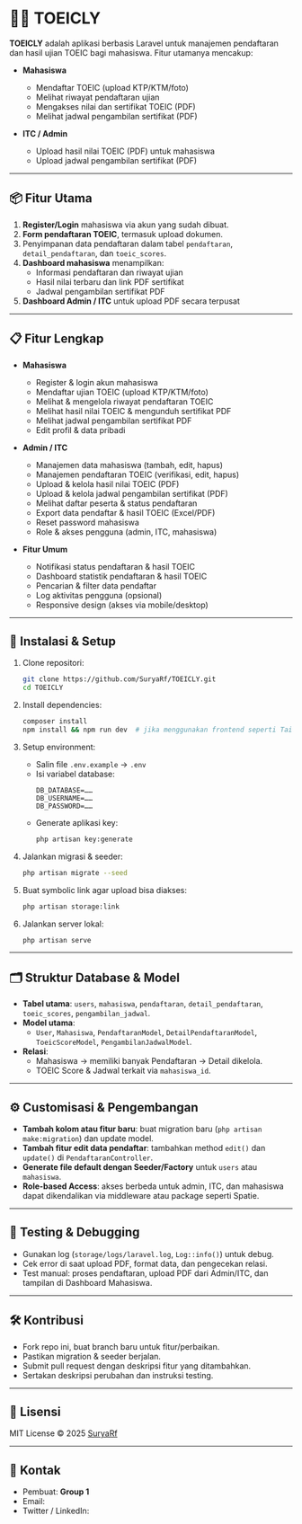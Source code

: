 # 🧑‍🎓 TOEICLY

**TOEICLY** adalah aplikasi berbasis Laravel untuk manajemen pendaftaran dan hasil ujian TOEIC bagi mahasiswa. Fitur utamanya mencakup:

- **Mahasiswa**
  - Mendaftar TOEIC (upload KTP/KTM/foto)
  - Melihat riwayat pendaftaran ujian
  - Mengakses nilai dan sertifikat TOEIC (PDF)
  - Melihat jadwal pengambilan sertifikat (PDF)

- **ITC / Admin**
  - Upload hasil nilai TOEIC (PDF) untuk mahasiswa
  - Upload jadwal pengambilan sertifikat (PDF)

---

## 📦 Fitur Utama

1. **Register/Login** mahasiswa via akun yang sudah dibuat.
2. **Form pendaftaran TOEIC**, termasuk upload dokumen.
3. Penyimpanan data pendaftaran dalam tabel `pendaftaran`, `detail_pendaftaran`, dan `toeic_scores`.
4. **Dashboard mahasiswa** menampilkan:
   - Informasi pendaftaran dan riwayat ujian
   - Hasil nilai terbaru dan link PDF sertifikat
   - Jadwal pengambilan sertifikat PDF
5. **Dashboard Admin / ITC** untuk upload PDF secara terpusat

---

## 📋 Fitur Lengkap

- **Mahasiswa**
  - Register & login akun mahasiswa
  - Mendaftar ujian TOEIC (upload KTP/KTM/foto)
  - Melihat & mengelola riwayat pendaftaran TOEIC
  - Melihat hasil nilai TOEIC & mengunduh sertifikat PDF
  - Melihat jadwal pengambilan sertifikat PDF
  - Edit profil & data pribadi

- **Admin / ITC**
  - Manajemen data mahasiswa (tambah, edit, hapus)
  - Manajemen pendaftaran TOEIC (verifikasi, edit, hapus)
  - Upload & kelola hasil nilai TOEIC (PDF)
  - Upload & kelola jadwal pengambilan sertifikat (PDF)
  - Melihat daftar peserta & status pendaftaran
  - Export data pendaftar & hasil TOEIC (Excel/PDF)
  - Reset password mahasiswa
  - Role & akses pengguna (admin, ITC, mahasiswa)

- **Fitur Umum**
  - Notifikasi status pendaftaran & hasil TOEIC
  - Dashboard statistik pendaftaran & hasil TOEIC
  - Pencarian & filter data pendaftar
  - Log aktivitas pengguna (opsional)
  - Responsive design (akses via mobile/desktop)

---

## 🚀 Instalasi & Setup

1. Clone repositori:
   ```bash
   git clone https://github.com/SuryaRf/TOEICLY.git
   cd TOEICLY
   ```

2. Install dependencies:
   ```bash
   composer install
   npm install && npm run dev  # jika menggunakan frontend seperti Tailwind
   ```

3. Setup environment:
   - Salin file `.env.example` → `.env`
   - Isi variabel database:
     ```
     DB_DATABASE=……
     DB_USERNAME=……
     DB_PASSWORD=……
     ```
   - Generate aplikasi key:
     ```bash
     php artisan key:generate
     ```

4. Jalankan migrasi & seeder:
   ```bash
   php artisan migrate --seed
   ```

5. Buat symbolic link agar upload bisa diakses:
   ```bash
   php artisan storage:link
   ```

6. Jalankan server lokal:
   ```bash
   php artisan serve
   ```

---

## 🗂 Struktur Database & Model

- **Tabel utama**: `users`, `mahasiswa`, `pendaftaran`, `detail_pendaftaran`, `toeic_scores`, `pengambilan_jadwal`.
- **Model utama**:
  - `User`, `Mahasiswa`, `PendaftaranModel`, `DetailPendaftaranModel`, `ToeicScoreModel`, `PengambilanJadwalModel`.
- **Relasi**:
  - Mahasiswa → memiliki banyak Pendaftaran → Detail dikelola.
  - TOEIC Score & Jadwal terkait via `mahasiswa_id`.

---

## ⚙️ Customisasi & Pengembangan

- **Tambah kolom atau fitur baru**: buat migration baru (`php artisan make:migration`) dan update model.
- **Tambah fitur edit data pendaftar**: tambahkan method `edit()` dan `update()` di `PendaftaranController`.
- **Generate file default dengan Seeder/Factory** untuk `users` atau `mahasiswa`.
- **Role-based Access**: akses berbeda untuk admin, ITC, dan mahasiswa dapat dikendalikan via middleware atau package seperti Spatie.

---

## 🧪 Testing & Debugging

- Gunakan log (`storage/logs/laravel.log`, `Log::info()`) untuk debug.
- Cek error di saat upload PDF, format data, dan pengecekan relasi.
- Test manual: proses pendaftaran, upload PDF dari Admin/ITC, dan tampilan di Dashboard Mahasiswa.

---

## 🛠 Kontribusi

- Fork repo ini, buat branch baru untuk fitur/perbaikan.
- Pastikan migration & seeder berjalan.
- Submit pull request dengan deskripsi fitur yang ditambahkan.
- Sertakan deskripsi perubahan dan instruksi testing.

---

## 📄 Lisensi

MIT License © 2025 [SuryaRf](https://github.com/SuryaRf)

---

## 🧭 Kontak

- Pembuat: **Group 1**
- Email: 
- Twitter / LinkedIn:
